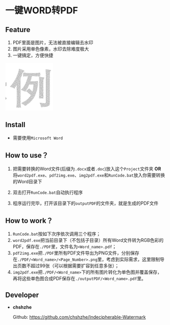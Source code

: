 # 一键WORD转PDF

## Feature

1. PDF里面是图片，无法被直接编辑去水印
2. 图片采用单色像素，水印去除难度极大
3. 一键搞定，方便快捷

<img src="ReadMe.assets/1.png" alt="1" width="150" height="150" />

## Install

- 需要使用`Microsoft Word`

## How to use？

1. 把需要转换的Word文件(后缀为`.docx`或者`.doc`)放入这个`Project`文件夹 **OR** 将`word2pdf.exe`、`pdf2img.exe`、`img2pdf.exe`和`RunCode.bat`放入你需要转换的Word目录下

2. 双击打开`RunCode.bat`自动执行程序

3. 程序运行完毕，打开该目录下的`outputPDF`的文件夹，就是生成的PDF文件

## How to work？

1. `RunCode.bat`按如下次序依次调用三个程序；
2. `word2pdf.exe`把当前目录下（不包括子目录）所有Word文件转为RGB色彩的PDF，保存在`./PDF`里，文件名为`<Word_name>.pdf`；
3. `pdf2img.exe`把`./PDF`里所有PDF文件导出为PNG文件，分别保存在`./PDF/<Word_name>/<Page_Number>.png`里，考虑到实际需求，这里限制导出页数不超过99张（可以根据需要扩容到任意多张）；
4. `img2pdf.exe`把`./PDF/<Word_name>`下的所有图片转化为单色图并覆盖保存，再将这些单色图合成PDF保存在`./outputPDF/<Word_name>.pdf`里。

## Developer

- **chshzhe**

  Github: https://github.com/chshzhe/Indecipherable-Watermark

